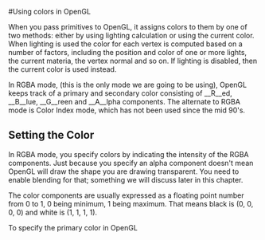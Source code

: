 #Using colors in OpenGL

When you pass primitives to OpenGL, it assigns colors to them by one of two methods: either by using lighting calculation or using the current color. When lighting is used the color for each vertex is computed based on a number of factors, including the position and color of one or more lights, the current materia, the vertex normal and so on. If lighting is disabled, then the current color is used instead. 

In RGBA mode, (this is the only mode we are going to be using), OpenGL keeps track of a primary and secondary color consisting of __R__ed, __B__lue, __G__reen and __A__lpha components. The alternate to RGBA mode is Color Index mode, which has not been used since the mid 90's.

## Setting the Color
In RGBA mode, you specify colors by indicating the intensity of the RGBA components. Just because you specify an alpha component doesn't mean OpenGL will draw the shape you are drawing transparent. You need to enable blending for that; something we will discuss later in this chapter.

The color components are usually expressed as a floating point number from 0 to 1, 0 being minimum, 1 being maximum. That means black is (0, 0, 0, 0) and white is (1, 1, 1, 1).

To specify the primary color in OpenGL